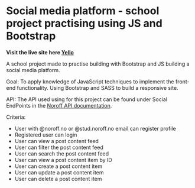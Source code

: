 # Social media platform - school project practising using JS and Bootstrap 

**Visit the live site here [Yello](https://timely-unicorn-ff32cd.netlify.app/)**

A school project made to practise building with Bootstrap and JS building a social media platform. 

Goal: 
To apply knowledge of JavaScript techniques to implement the front-end functionality. Using Bootstrap and SASS to build a responsive site. 

API: 
The API used using for this project can be found under Social EndPoints in the [Noroff API documentation](https://noroff-api-docs.netlify.app/).

Criteria: 
- User with @noroff.no or @stud.noroff.no email can register profile
- Registered user can login
- User can view a post content feed
- User can filter the post content feed
- User can search the post content feed
- User can view a post content item by ID
- User can create a post content item
- User can update a post content item
- User can delete a post content item


